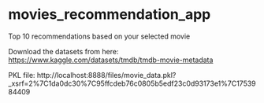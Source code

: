 # movies_recommendation_app
Top 10 recommendations based on your selected movie


Download the datasets from here: https://www.kaggle.com/datasets/tmdb/tmdb-movie-metadata

PKL file: http://localhost:8888/files/movie_data.pkl?_xsrf=2%7C1da0dc30%7C95ffcdeb76c0805b5edf23c0d93173e1%7C1753984409

